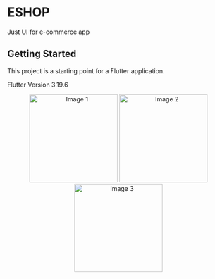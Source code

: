# ESHOP

Just UI for e-commerce app

## Getting Started

This project is a starting point for a Flutter application.

Flutter Version 3.19.6

<p align="center">
  <img src="https://github.com/user-attachments/assets/9bdb8324-b0bd-44ac-b0e4-b6f58ac92486" alt="Image 1" width="200"/>
  <img src="https://github.com/user-attachments/assets/95780fd1-ac96-4b89-9c6c-39a10c8e7f16" alt="Image 2" width="200"/>
  <img src="https://github.com/user-attachments/assets/6438e295-d752-4424-a136-3ab4d5af2b27" alt="Image 3" width="200"/>
</p>
